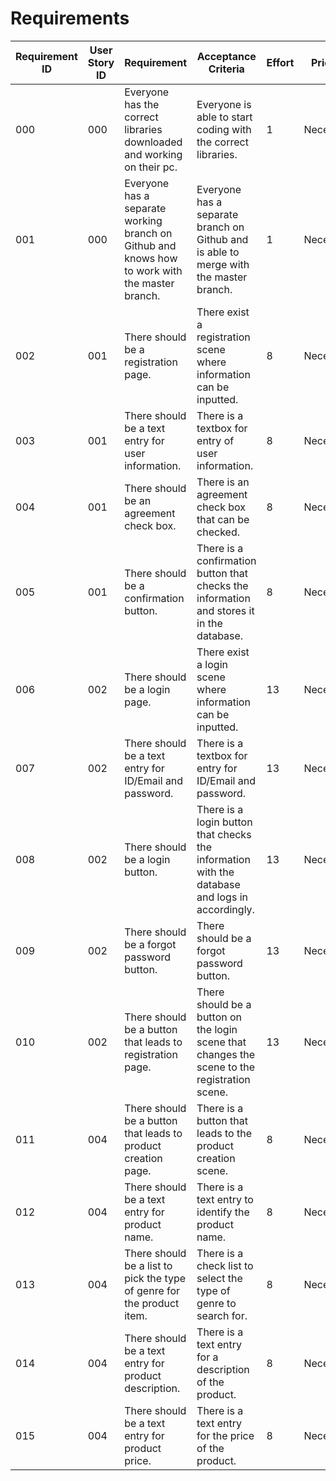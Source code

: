 # Requirements

| Requirement ID | User Story ID | Requirement | Acceptance Criteria | Effort | Priority | Status |
|----------------|---------------|-------------|---------------------|--------|----------|--------|
|            000 |           000 | Everyone has the correct libraries downloaded and working on their pc. | Everyone is able to start coding with the correct libraries. | 1 | Necessary | Verified |
|            001 |           000 | Everyone has a separate working branch on Github and knows how to work with the master branch. | Everyone has a separate branch on Github and is able to merge with the master branch. | 1 | Necessary | Verified |
|            002 |           001 | There should be a registration page. | There exist a registration scene where information can be inputted.  | 8 | Necessary | Not Verified |
|            003 |           001 | There should be a text entry for user information. | There is a textbox for entry of user information. | 8 | Necessary | Not Verified |
|            004 |           001 | There should be an agreement check box. | There is an agreement check box that can be checked. | 8 | Necessary | Not Verified |
|            005 |           001 | There should be a confirmation button. | There is a confirmation button that checks the information and stores it in the database. | 8 | Necessary | Not Verified |
|            006 |           002 | There should be a login page. | There exist a login scene where information can be inputted. | 13 | Necessary | Not Verified |
|            007 |           002 | There should be a text entry for ID/Email and password. | There is a textbox for entry for ID/Email and password. | 13 | Necessary | Not Verified |
|            008 |           002 | There should be a login button. | There is a login button that checks the information with the database and logs in accordingly. | 13 | Necessary | Not Verified |
|            009 |           002 | There should be a forgot password button. | There should be a forgot password button. | 13 | Necessary | Not Verified |
|            010 |           002 | There should be a button that leads to registration page. | There should be a button on the login scene that changes the scene to the registration scene. | 13 | Necessary | Not Verified |
|            011 |           004 | There should be a button that leads to product creation page. | There is a button that leads to the product creation scene. | 8 | Necessary | Not Verified |
|            012 |           004 | There should be a text entry for product name. | There is a text entry to identify the product name. | 8 | Necessary | Not Verified |
|            013 |           004 | There should be a list to pick the type of genre for the product item. | There is a check list to select the type of genre to search for. | 8 | Necessary | Not Verified |
|            014 |           004 | There should be a text entry for product description. | There is a text entry for a description of the product. | 8 | Necessary | Not Verified |
|            015 |           004 | There should be a text entry for product price. | There is a text entry for the price of the product. | 8 | Necessary | Not Verified |
